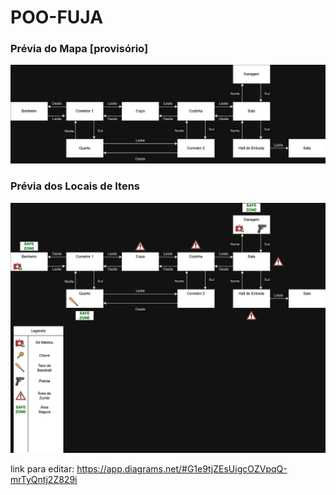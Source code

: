 # POO-FUJA

### Prévia do Mapa [provisório]
<img src="/Documentos/Mapa do Jogo.png">

### Prévia dos Locais de Itens
<img src="/Documentos/Locais de Itens.png">

link para editar: https://app.diagrams.net/#G1e9tjZEsUigcOZVpqQ-mrTyQntj2Z829i

